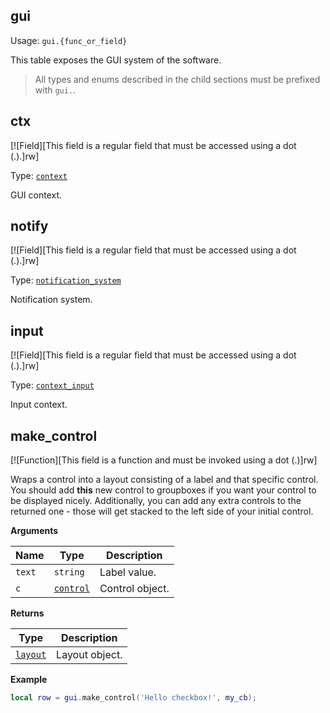 ## gui

Usage: `gui.{func_or_field}`

This table exposes the GUI system of the software.

> All types and enums described in the child sections must be prefixed with `gui.`.

## ctx

[![Field][This field is a regular field that must be accessed using a dot (.).]rw]

Type: [`context`](/api/gui/context "This type represents the GUI context.")

GUI context.

## notify

[![Field][This field is a regular field that must be accessed using a dot (.).]rw]

Type: [`notification_system`](/api/gui/notification-system "This type represents a notification system.")

Notification system.

## input

[![Field][This field is a regular field that must be accessed using a dot (.).]rw]

Type: [`context_input`](/api/gui/context-input "This type represents the GUI input context.")

Input context.

## make_control

[![Function][This field is a function and must be invoked using a dot (.)]rw]

Wraps a control into a layout consisting of a label and that specific control. You should add **this** new control to groupboxes if you want your control to be displayed nicely. Additionally, you can add any extra controls to the returned one - those will get stacked to the left side of your initial control.

**Arguments**

| Name | Type | Description |
| ---- | ---- | ----------- |
| `text` | `string` | Label value. |
| `c` | [`control`](/api/gui/control "This type represents an abstract GUI control.") | Control object. |

**Returns**

| Type | Description |
| ---- | ----------- |
| [`layout`](/api/gui/container/control-container/layout "This type represents a layout control.") | Layout object. |

**Example**

```lua
local row = gui.make_control('Hello checkbox!', my_cb);
```